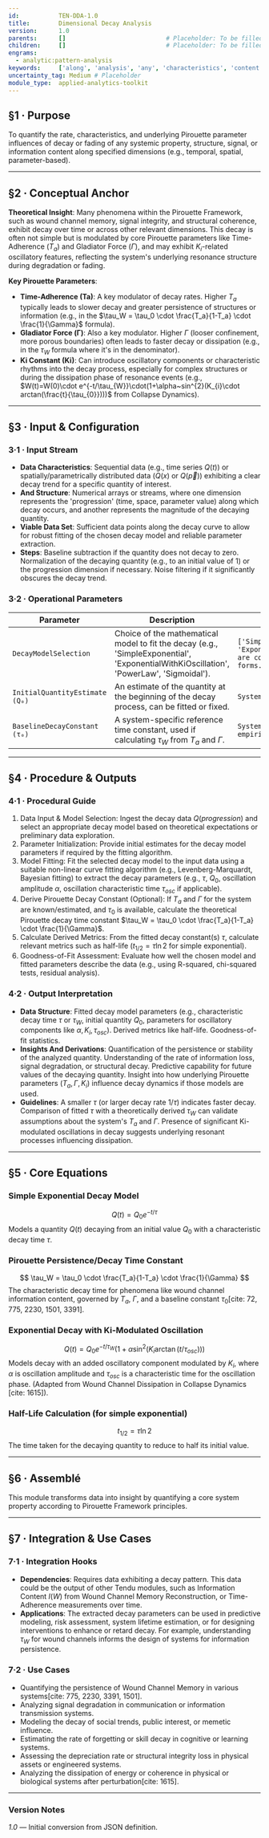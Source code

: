 ```yaml
---
id:           TEN-DDA-1.0
title:        Dimensional Decay Analysis
version:      1.0
parents:      []                            # Placeholder: To be filled manually
children:     []                            # Placeholder: To be filled manually
engrams:
  - analytic:pattern-analysis
keywords:     ['along', 'analysis', 'any', 'characteristics', 'content', 'decay']
uncertainty_tag: Medium # Placeholder
module_type:  applied-analytics-toolkit
---
```


## §1 · Purpose
To quantify the rate, characteristics, and underlying Pirouette parameter influences of decay or fading of any systemic property, structure, signal, or information content along specified dimensions (e.g., temporal, spatial, parameter-based).

---

## §2 · Conceptual Anchor
**Theoretical Insight**: Many phenomena within the Pirouette Framework, such as wound channel memory, signal integrity, and structural coherence, exhibit decay over time or across other relevant dimensions. This decay is often not simple but is modulated by core Pirouette parameters like Time-Adherence ($T_a$) and Gladiator Force ($\Gamma$), and may exhibit $K_i$-related oscillatory features, reflecting the system's underlying resonance structure during degradation or fading.

**Key Pirouette Parameters**:
* **Time-Adherence (Ta)**: A key modulator of decay rates. Higher $T_a$ typically leads to slower decay and greater persistence of structures or information (e.g., in the $\tau_W = \tau_0 \cdot \frac{T_a}{1-T_a} \cdot \frac{1}{\Gamma}$ formula).
* **Gladiator Force (Γ)**: Also a key modulator. Higher $\Gamma$ (looser confinement, more porous boundaries) often leads to faster decay or dissipation (e.g., in the $\tau_W$ formula where it's in the denominator).
* **Ki Constant (Ki)**: Can introduce oscillatory components or characteristic rhythms into the decay process, especially for complex structures or during the dissipation phase of resonance events (e.g., $W(t)=W(0)\cdot e^{-t/\tau_{W}}\cdot(1+\alpha~sin^{2}(K_{i}\cdot arctan(\frac{t}{\tau_{0}})))$ from Collapse Dynamics).

---

## §3 · Input & Configuration
### 3·1 · Input Stream
* **Data Characteristics**: Sequential data (e.g., time series $Q(t)$) or spatially/parametrically distributed data ($Q(x)$ or $Q(\vec{p})$) exhibiting a clear decay trend for a specific quantity of interest.
* **And Structure**: Numerical arrays or streams, where one dimension represents the 'progression' (time, space, parameter value) along which decay occurs, and another represents the magnitude of the decaying quantity.
* **Viable Data Set**: Sufficient data points along the decay curve to allow for robust fitting of the chosen decay model and reliable parameter extraction.
* **Steps**: Baseline subtraction if the quantity does not decay to zero. Normalization of the decaying quantity (e.g., to an initial value of 1) or the progression dimension if necessary. Noise filtering if it significantly obscures the decay trend.

### 3·2 · Operational Parameters
| Parameter | Description | Typical Range |
|-----------|-------------|---------------|
| `DecayModelSelection` | Choice of the mathematical model to fit the decay (e.g., 'SimpleExponential', 'ExponentialWithKiOscillation', 'PowerLaw', 'Sigmoidal'). | `['SimpleExponential', 'ExponentialWithKiOscillation'] are common Pirouette-derived forms.` |
| `InitialQuantityEstimate (Q₀)` | An estimate of the quantity at the beginning of the decay process, can be fitted or fixed. | `System-dependent.` |
| `BaselineDecayConstant (τ₀)` | A system-specific reference time constant, used if calculating $\tau_W$ from $T_a$ and $\Gamma$. | `System-dependent, often empirically derived.` |

---

## §4 · Procedure & Outputs
### 4·1 · Procedural Guide
1. Data Input & Model Selection: Ingest the decay data $Q(progression)$ and select an appropriate decay model based on theoretical expectations or preliminary data exploration.
2. Parameter Initialization: Provide initial estimates for the decay model parameters if required by the fitting algorithm.
3. Model Fitting: Fit the selected decay model to the input data using a suitable non-linear curve fitting algorithm (e.g., Levenberg-Marquardt, Bayesian fitting) to extract the decay parameters (e.g., $\tau$, $Q_0$, oscillation amplitude $\alpha$, oscillation characteristic time $\tau_{osc}$ if applicable).
4. Derive Pirouette Decay Constant (Optional): If $T_a$ and $\Gamma$ for the system are known/estimated, and $\tau_0$ is available, calculate the theoretical Pirouette decay time constant $\tau_W = \tau_0 \cdot \frac{T_a}{1-T_a} \cdot \frac{1}{\Gamma}$.
5. Calculate Derived Metrics: From the fitted decay constant(s) $\tau$, calculate relevant metrics such as half-life ($t_{1/2} = \tau \ln 2$ for simple exponential).
6. Goodness-of-Fit Assessment: Evaluate how well the chosen model and fitted parameters describe the data (e.g., using R-squared, chi-squared tests, residual analysis).

### 4·2 · Output Interpretation
* **Data Structure**: Fitted decay model parameters (e.g., characteristic decay time $\tau$ or $\tau_W$, initial quantity $Q_0$, parameters for oscillatory components like $\alpha, K_i, \tau_{osc}$). Derived metrics like half-life. Goodness-of-fit statistics.
* **Insights And Derivations**: Quantification of the persistence or stability of the analyzed quantity. Understanding of the rate of information loss, signal degradation, or structural decay. Predictive capability for future values of the decaying quantity. Insight into how underlying Pirouette parameters ($T_a, \Gamma, K_i$) influence decay dynamics if those models are used.
* **Guidelines**: A smaller $\tau$ (or larger decay rate $1/\tau$) indicates faster decay. Comparison of fitted $\tau$ with a theoretically derived $\tau_W$ can validate assumptions about the system's $T_a$ and $\Gamma$. Presence of significant Ki-modulated oscillations in decay suggests underlying resonant processes influencing dissipation.

---

## §5 · Core Equations
### Simple Exponential Decay Model
$$ Q(t) = Q_0 e^{-t/\tau} $$
Models a quantity $Q(t)$ decaying from an initial value $Q_0$ with a characteristic decay time $\tau$.

### Pirouette Persistence/Decay Time Constant
$$ \tau_W = \tau_0 \cdot \frac{T_a}{1-T_a} \cdot \frac{1}{\Gamma} $$
The characteristic decay time for phenomena like wound channel information content, governed by $T_a$, $\Gamma$, and a baseline constant $\tau_0$[cite: 72, 775, 2230, 1501, 3391].

### Exponential Decay with Ki-Modulated Oscillation
$$ Q(t) = Q_0 e^{-t/\tau_W} (1 + \alpha \sin^2(K_i \arctan(t/\tau_{osc}))) $$
Models decay with an added oscillatory component modulated by $K_i$, where $\alpha$ is oscillation amplitude and $\tau_{osc}$ is a characteristic time for the oscillation phase. (Adapted from Wound Channel Dissipation in Collapse Dynamics [cite: 1615]).

### Half-Life Calculation (for simple exponential)
$$ t_{1/2} = \tau \ln 2 $$
The time taken for the decaying quantity to reduce to half its initial value.

---

## §6 · Assemblé
This module transforms data into insight by quantifying a core system property according to Pirouette Framework principles.

---

## §7 · Integration & Use Cases
### 7·1 · Integration Hooks
* **Dependencies**: Requires data exhibiting a decay pattern. This data could be the output of other Tendu modules, such as Information Content $I(W)$ from Wound Channel Memory Reconstruction, or Time-Adherence measurements over time.
* **Applications**: The extracted decay parameters can be used in predictive modeling, risk assessment, system lifetime estimation, or for designing interventions to enhance or retard decay. For example, understanding $\tau_W$ for wound channels informs the design of systems for information persistence.

### 7·2 · Use Cases
* Quantifying the persistence of Wound Channel Memory in various systems[cite: 775, 2230, 3391, 1501].
* Analyzing signal degradation in communication or information transmission systems.
* Modeling the decay of social trends, public interest, or memetic influence.
* Estimating the rate of forgetting or skill decay in cognitive or learning systems.
* Assessing the depreciation rate or structural integrity loss in physical assets or engineered systems.
* Analyzing the dissipation of energy or coherence in physical or biological systems after perturbation[cite: 1615].

---

### Version Notes
*1.0* — Initial conversion from JSON definition.
